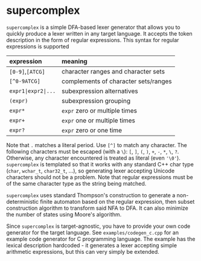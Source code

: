 supercomplex
============

`supercomplex` is a simple DFA-based lexer generator that allows you to quickly produce a lexer written in any target language. 
It accepts the token description in the form of regular expressions. This syntax for regular expressions is supported

| expression | meaning
|:-----------|:--------
| `[0-9]`,`[ATCG]` | character ranges and character sets
| `[^0-9ATCG]` | complements of character sets/ranges
| <code>expr1&#124;expr2&#124;...</code> | subexpression alternatives
| `(expr)` | subexpression grouping
| `expr*` | `expr` zero or multiple times
| `expr+` | `expr` one or multiple times
| `expr?` | `expr` zero or one time

Note that `.` matches a literal period. Use `[^]` to match any character. The following characters must be escaped (with a `\`): `[`, `]`, `(`, `)`, `+`, `-`, `*`, `\`, `?`. Otherwise, any character encountered is treated as literal (even `'\0'`). `supercomplex` is templated so that it works with any standard C++ char type (`char`, `wchar_t`, `char32_t`, ...), so generating lexer accepting Unicode characters should not be a problem. Note that regular expressions must be of the same character type as the string being matched.

`supercomplex` uses standard Thompson's construction to generate a non-deterministic finite automaton based on the regular expression, then subset construction algorithm to transform said NFA to DFA. It can also minimize the number of states using Moore's algorithm.

Since `supercomplex` is target-agnostic, you have to provide your own code generator for the target language. See `examples/codegen_c.cpp` for an example code generator for C programming language. The example has the lexical description hardcoded - it generates a lexer accepting simple arithmetic expressions, but this can very simply be extended.
